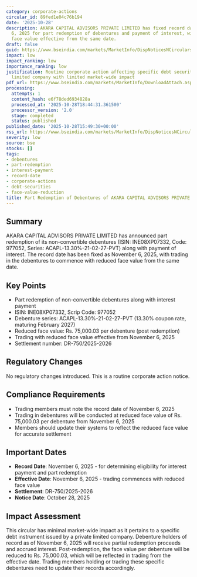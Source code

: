 ```yaml
---
category: corporate-actions
circular_id: 89fed1e04c76b194
date: '2025-10-28'
description: AKARA CAPITAL ADVISORS PRIVATE LIMITED has fixed record date of November
  6, 2025 for part redemption of debentures and payment of interest, with reduced
  face value effective from the same date.
draft: false
guid: https://www.bseindia.com/markets/MarketInfo/DispNoticesNCirculars.aspx?Noticeid={30B20190-7AF3-48E8-B031-319E4BC1FD1F}&noticeno=20251028-56&dt=10/28/2025&icount=56&totcount=64&flag=0
impact: low
impact_ranking: low
importance_ranking: low
justification: Routine corporate action affecting specific debt securities of a private
  limited company with limited market-wide impact
pdf_url: https://www.bseindia.com/markets/MarketInfo/DownloadAttach.aspx?id=20251028-56&attachedId=
processing:
  attempts: 1
  content_hash: e6f78ded6934828a
  processed_at: '2025-10-28T18:44:31.361500'
  processor_version: '2.0'
  stage: completed
  status: published
published_date: '2025-10-28T15:49:30+00:00'
rss_url: https://www.bseindia.com/markets/MarketInfo/DispNoticesNCirculars.aspx?Noticeid={30B20190-7AF3-48E8-B031-319E4BC1FD1F}&noticeno=20251028-56&dt=10/28/2025&icount=56&totcount=64&flag=0
severity: low
source: bse
stocks: []
tags:
- debentures
- part-redemption
- interest-payment
- record-date
- corporate-actions
- debt-securities
- face-value-reduction
title: Part Redemption of Debentures of AKARA CAPITAL ADVISORS PRIVATE LIMITED
---
```


## Summary

AKARA CAPITAL ADVISORS PRIVATE LIMITED has announced part redemption of its non-convertible debentures (ISIN: INE08XP07332, Code: 977052, Series: ACAPL-13.30%-21-02-27-PVT) along with payment of interest. The record date has been fixed as November 6, 2025, with trading in the debentures to commence with reduced face value from the same date.

## Key Points

- Part redemption of non-convertible debentures along with interest payment
- ISIN: INE08XP07332, Scrip Code: 977052
- Debenture series: ACAPL-13.30%-21-02-27-PVT (13.30% coupon rate, maturing February 2027)
- Reduced face value: Rs. 75,000.03 per debenture (post redemption)
- Trading with reduced face value effective from November 6, 2025
- Settlement number: DR-750/2025-2026

## Regulatory Changes

No regulatory changes introduced. This is a routine corporate action notice.

## Compliance Requirements

- Trading members must note the record date of November 6, 2025
- Trading in debentures will be conducted at reduced face value of Rs. 75,000.03 per debenture from November 6, 2025
- Members should update their systems to reflect the reduced face value for accurate settlement

## Important Dates

- **Record Date**: November 6, 2025 - for determining eligibility for interest payment and part redemption
- **Effective Date**: November 6, 2025 - trading commences with reduced face value
- **Settlement**: DR-750/2025-2026
- **Notice Date**: October 28, 2025

## Impact Assessment

This circular has minimal market-wide impact as it pertains to a specific debt instrument issued by a private limited company. Debenture holders of record as of November 6, 2025 will receive partial redemption proceeds and accrued interest. Post-redemption, the face value per debenture will be reduced to Rs. 75,000.03, which will be reflected in trading from the effective date. Trading members holding or trading these specific debentures need to update their records accordingly.